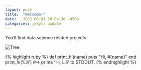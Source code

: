```yaml
---
layout: post
title:  "Welcome!"
date:   2022-06-03 00:04:30 -0500
categories: jekyll update
---
```

You’ll find data science related projects.

![Tree](https://raw.github.com/LilianaArguello/lilianaarguello.github.io/docs/img/htmv.jpg)

{% highlight ruby %}
def print_hi(name)
  puts "Hi, #{name}"
end
print_hi('Lili')
#=> prints 'Hi, Lili' to STDOUT.
{% endhighlight %}


